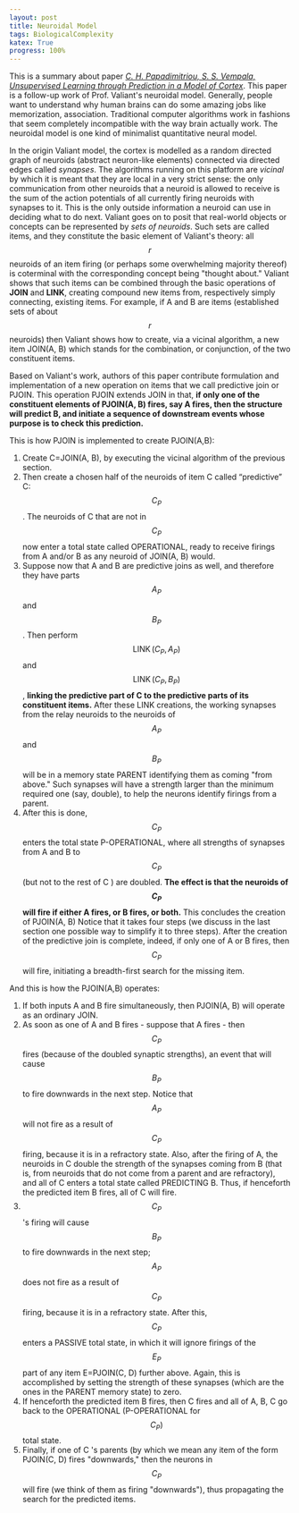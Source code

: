 ```yaml
---
layout: post
title: Neuroidal Model
tags: BiologicalComplexity
katex: True
progress: 100%
---
```

This is a summary about paper [*C. H. Papadimitriou, S. S. Vempala, Unsupervised Learning through Prediction in a Model of Cortex*](https://arxiv.org/abs/1412.7955). This paper is a follow-up work of Prof. Valiant's neuroidal model. Generally, people want to understand why human brains can do some amazing jobs like memorization, association. Traditional computer algorithms work in fashions that seem completely incompatible with the way brain actually work. The neuroidal model is one kind of minimalist quantitative neural model.<!--more--> 

In the origin Valiant model, the cortex is modelled as a random directed graph of neuroids (abstract neuron-like elements) connected via directed edges called *synapses*. The algorithms running on this platform are *vicinal* by which it is meant that they are local in a very strict sense: the only communication from other neuroids that a neuroid is allowed to receive is the sum of the action potentials of all currently firing neuroids with synapses to it. This is the only outside information a neuroid can use in deciding what to do next. Valiant goes on to posit that real-world objects or concepts can be represented by *sets of neuroids*. Such sets are called items, and they constitute the basic element of Valiant's theory: all $$r$$ neuroids of an item firing (or perhaps some overwhelming majority thereof) is coterminal with the corresponding concept being "thought about." Valiant shows that such items can be combined through the basic operations of **JOIN** and **LINK**, creating compound new items from, respectively simply connecting, existing items. For example, if A and B are items (established sets of about $$r$$ neuroids) then Valiant shows how to create, via a vicinal algorithm, a new item JOIN(A, B) which stands for the combination, or conjunction, of the two constituent items. 

Based on Valiant's work, authors of this paper contribute  formulation and implementation of a new operation on items that we call predictive join or PJOIN. This operation PJOIN extends JOIN in that, **if only one of the constituent elements of PJOIN(A, B) fires, say A fires, then the structure will predict B, and initiate a sequence of downstream events whose purpose is to check this prediction.** 

This is how PJOIN is implemented to create PJOIN(A,B): 

1. Create C=JOIN(A, B), by executing the vicinal algorithm of the previous section.
2. Then create a chosen half of the neuroids of item C called “predictive” C: $$C_{P}$$. The neuroids of C that are not in $$C_{P}$$ now enter a total state called OPERATIONAL, ready to receive firings from A and/or B as any neuroid of JOIN(A, B) would.
3. Suppose now that A and B are predictive joins as well, and therefore they have parts $$A_{P}$$ and $$B_{P}$$. Then perform $$\operatorname{LINK}\left(C_{P}, A_{P}\right)$$ and $$\operatorname{LINK}\left(C_{P}, B_{P}\right)$$, **linking the predictive part of C to the predictive parts of its constituent items.** After these LINK creations, the working synapses from the relay neuroids to the neuroids of $$A_{P}$$ and $$B_{P}$$ will be in a memory state PARENT identifying them as coming "from above." Such synapses will have a strength larger than the minimum required one (say, double), to help the neurons identify firings from a parent.
4. After this is done, $$C_{P}$$ enters the total state P-OPERATIONAL, where all strengths of synapses from A and B to $$C_{P}$$ (but not to the rest of C ) are doubled. **The effect is that the neuroids of $$C_{P}$$ will fire if either A fires, or B fires, or both.** This concludes the creation of PJOIN(A, B) Notice that it takes four steps (we discuss in the last section one possible way to simplify it to three steps). After the creation of the predictive join is complete, indeed, if only one of A or B fires, then $$C_{P}$$ will fire, initiating a breadth-first search for the missing item.

And this is how the PJOIN(A,B) operates:

1. If both inputs A and B fire simultaneously, then PJOIN(A, B) will operate as an ordinary JOIN.
2. As soon as one of A and B fires - suppose that A fires - then $$C_{P}$$ fires (because of the doubled synaptic strengths), an event that will cause $$B_{P}$$ to fire downwards in the next step. Notice that $$A_{P}$$ will not fire as a result of $$C_{P}$$ firing, because it is in a refractory state. Also, after the firing of A, the neuroids in C double the strength of the synapses coming from B (that is, from neuroids that do not come from a parent and are refractory), and all of C enters a total state called PREDICTING B. Thus, if henceforth the predicted item B fires, all of C will fire.
3. $$C_{P}$$'s firing will cause $$B_{P}$$ to fire downwards in the next step; $$A_{P}$$ does not fire as a result of $$C_{P}$$ firing, because it is in a refractory state. After this, $$C_{P}$$ enters a PASSIVE total state, in which it will ignore firings of the $$E_{P}$$ part of any item E=PJOIN(C, D) further above. Again, this is accomplished by setting the strength of these synapses (which are the ones in the PARENT memory state) to zero.
4. If henceforth the predicted item B fires, then C fires and all of A, B, C go back to the OPERATIONAL (P-OPERATIONAL for $$\left.C_{P}\right)$$ total state.
5. Finally, if one of C 's parents (by which we mean any item of the form PJOIN(C, D) fires "downwards," then the neurons in $$C_{P}$$ will fire (we think of them as firing "downwards"), thus propagating the search for the predicted items.